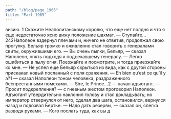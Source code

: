 ```yaml
---
path: "/blog/page_1965"
title: "Part 1965"
---
```


визию.
1 Скажите Неаполитанскому королю, что еще нет полдня и что я еще недостаточно ясно вижу положение шахмат. — Ступайте...
242Наполеон вздернул плечами и, ничего не ответив, продолжал свою прогулку. Бельяр громко и оживленно стал говорить с генералами свиты, окружившими его.
— Вы очень пылки, Бельяр, — сказал Наполеон, опять подходя к подъехавшему генералу. — Легко ошибиться в пылу огня. Поезжайте и посмотрите, и тогда приезжайте ко мне. — Не успел еще Бельяр скрыться из вида, как с другой стороны прискакал новый посланный с поля сражения. — Eh bien qu’est ce qu’il y a?1 — сказал Наполеон тоном человека, раздраженного беспрестанными помехами.
— Sire, le Prince...2 — начал адъютант.
— Просит подкрепления? — с гневным жестом проговорил Наполеон. Адъютант утвердительно наклонил голову и стал докладывать; но император отвернулся от него, сделал два шага, остановился, вернулся назад и подозвал Бертье. — Надо дать резервы, — сказал он, слегка разводя руками. — Кого послать туда, как вы д
